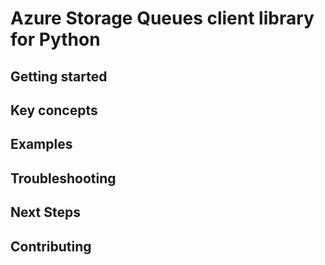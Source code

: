 

# Azure Storage Queues client library for Python

## Getting started

## Key concepts

## Examples

## Troubleshooting

## Next Steps

## Contributing
